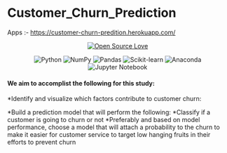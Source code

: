 # Customer_Churn_Prediction

Apps :- https://customer-churn-predition.herokuapp.com/
<div>
<center>

[![Open Source Love](https://badges.frapsoft.com/os/v1/open-source.svg?v=103)](https://github.com/ellerbrock/open-source-badges/)
</center>
</div>

<center>

![Python](https://img.shields.io/badge/python-3670A0?style=for-the-badge&logo=python&logoColor=ffdd54)
![NumPy](https://img.shields.io/badge/numpy-%23013243.svg?style=for-the-badge&logo=numpy&logoColor=white)
![Pandas](https://img.shields.io/badge/pandas-%23150458.svg?style=for-the-badge&logo=pandas&logoColor=white)
![Scikit-learn](https://img.shields.io/badge/Scikit--learn-1.1.1-blue)
![Anaconda](https://img.shields.io/badge/Anaconda-%2344A833.svg?style=for-the-badge&logo=anaconda&logoColor=white)
![Jupyter Notebook](https://img.shields.io/badge/jupyter-%23FA0F00.svg?style=for-the-badge&logo=jupyter&logoColor=white)

</center>

#### We aim to accomplist the following for this study:

   *Identify and visualize which factors contribute to customer churn:

   *Build a prediction model that will perform the following:
      *Classify if a customer is going to churn or not
      *Preferably and based on model performance, choose a model that will attach a probability to the churn to make it easier for customer service to target low     hanging fruits in their efforts to prevent churn

